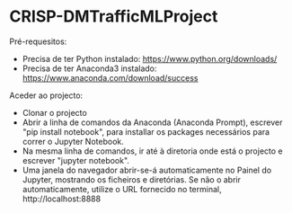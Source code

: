 # CRISP-DMTrafficMLProject

Pré-requesitos:
  - Precisa de ter Python instalado: https://www.python.org/downloads/
  - Precisa de ter Anaconda3 instalado: https://www.anaconda.com/download/success

Aceder ao projecto:
  - Clonar o projecto
  - Abrir a linha de comandos da Anaconda (Anaconda Prompt), escrever "pip install notebook", para installar os packages necessários para correr o Jupyter Notebook. 
  - Na mesma linha de comandos, ir até à diretoria onde está o projecto e escrever "jupyter notebook".
  - Uma janela do navegador abrir-se-á automaticamente no Painel do Jupyter, mostrando os ficheiros e diretórias. Se não o abrir automaticamente, utilize o URL fornecido no terminal, http://localhost:8888

